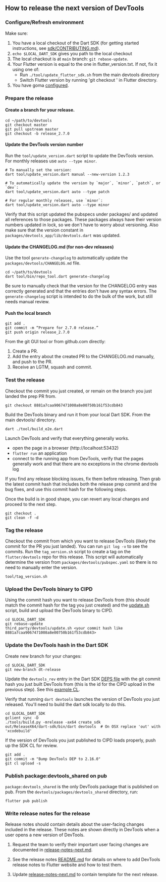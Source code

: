 ## How to release the next version of DevTools

### Configure/Refresh environment

Make sure:
1. You have a local checkout of the Dart SDK (for getting started instructions, see [sdk/CONTRIBUTING.md](https://github.com/dart-lang/sdk/blob/main/CONTRIBUTING.md)). 
2. `echo $LOCAL_DART_SDK` gives you path to the local checkout
3. The local chackout is at `main` branch: `git rebase-update`.
4. Your Flutter version is equal to the one in flutter_version.txt. If not, fix it using one of:
    - Run `./tool/update_flutter_sdk.sh` from the main devtools directory
    - Switch Flutter version by running 'git checkout <version in flutter_version.txt>' in Flutter directory.
5. You have goma [configured](http://go/ma-mac-setup). 

### Prepare the release

#### Create a branch for your release.

```shell
cd ~/path/to/devtools
git checkout master
git pull upstream master
git checkout -b release_2.7.0
```

#### Update the DevTools version number

Run the `tool/update_version.dart` script to update the DevTools version.
For monthly releases use `auto --type minor`.

```shell
# To manually set the version:
dart tool/update_version.dart manual --new-version 1.2.3

# To automatically update the version by `major`, `minor`, `patch`, or `dev`:
dart tool/update_version.dart auto --type patch

# For regular monthly releases, use `minor`:
dart tool/update_version.dart auto --type minor
```

Verify that this script updated the pubspecs under packages/
and updated all references to those packages. These packages always have their
version numbers updated in lock, so we don't have to worry about
versioning. Also make sure that the version constant in
`packages/devtools_app/lib/devtools.dart` was updated.

#### Update the CHANGELOG.md (for non-dev releases)

Use the tool `generate-changelog` to automatically update the `packages/devtools/CHANGELOG.md` file.

```shell
cd ~/path/to/devtools
dart tool/bin/repo_tool.dart generate-changelog
```

Be sure to manually check that the version for the CHANGELOG entry was correctly generated
and that the entries don't have any syntax errors. The `generate-changelog` script is
intended to do the bulk of the work, but still needs manual review.

#### Push the local branch

```shell
git add .
git commit -m “Prepare for 2.7.0 release.”
git push origin release_2.7.0
```

From the git GUI tool or from github.com directly:
1. Create a PR.
2. Add the entry about the created PR to the CHANGELOG.md manually, and push to the PR.
3. Receive an LGTM, squash and commit.

### Test the release
Checkout the commit you just created, or remain on the branch you just landed the prep PR from.
```shell
git checkout 8881a7caa9067471008a8e00750b161f53cdb843
```

Build the DevTools binary and run it from your local Dart SDK. From the main devtools/ directory.
```shell
dart ./tool/build_e2e.dart
```

Launch DevTools and verify that everything generally works.
- open the page in a browser (http://localhost:53432)
- `flutter run` an application
- connect to the running app from DevTools, verify that the pages
  generally work and that there are no exceptions in the chrome devtools log

If you find any release blocking issues, fix them before releasing. Then 
grab the latest commit hash that includes both the release prep commit and the bug fixes,
and use this commit hash for the following steps.

Once the build is in good shape, you can revert any local changes and proceed to the next step.
```shell
git checkout .
git clean -f -d
```

### Tag the release
Checkout the commit from which you want to release DevTools (likely the
commit for the PR you just landed). You can run `git log -v` to see the commits.
Run the `tag_version.sh` script to create a tag on the `flutter/devtools` repo for this
release. This script will automatically determine the version from `packages/devtools/pubspec.yaml`
so there is no need to manually enter the version.
```shell
tool/tag_version.sh
```

### Upload the DevTools binary to CIPD
Using the commit hash you want to release DevTools from (this should match the
commit hash for the tag you just created) and the [update.sh](https://github.com/dart-lang/sdk/blob/master/third_party/devtools/update.sh)
script, build and upload the DevTools binary to CIPD.

```shell
cd $LOCAL_DART_SDK
git rebase-update
third_party/devtools/update.sh <your commit hash like 8881a7caa9067471008a8e00750b161f53cdb843>
```

### Update the DevTools hash in the Dart SDK

Create new branch for your changes:
```shell
cd $LOCAL_DART_SDK
git new-branch dt-release
```

Update the `devtools_rev` entry in the Dart SDK 
[DEPS file](https://github.com/dart-lang/sdk/blob/master/DEPS)
with the git commit hash you just built DevTools from (this is
the id for the CIPD upload in the previous step). See this 
[example CL](https://dart-review.googlesource.com/c/sdk/+/215520).

Verify that running `dart devtools` launches the version of DevTools you just released. You'll
need to build the dart sdk locally to do this.
```shell
cd $LOCAL_DART_SDK
gclient sync -D
./tools/build.py -mrelease -ax64 create_sdk
out/ReleaseX64/dart-sdk/bin/dart devtools  # On OSX replace 'out' with 'xcodebuild'
```

If the version of DevTools you just published to CIPD loads properly, push up the SDK CL for review.
```shell
git add .
git commit -m "Bump DevTools DEP to 2.16.0"
git cl upload -s
```

### Publish package:devtools_shared on pub

`package:devtools_shared` is the only DevTools package that is published on pub.
From the `devtools/packages/devtools_shared` directory, run:
```shell
flutter pub publish
```

### Write release notes for the release
Release notes should contain details about the user-facing changes included in the release.
These notes are shown directly in DevTools when a user opens a new version of DevTools.

1. Request the team to verify their important user facing changes are documented in 
   [release-notes-next.md][1].

2. See the release notes
[README.md](https://github.com/flutter/devtools/blob/master/packages/devtools_app/lib/src/framework/release_notes/README.md)
for details on where to add DevTools release notes to Flutter website and how to test them.
   
3. Update [release-notes-next.md][1] to contain template for the next release.

[1]: ../packages/devtools_app/lib/src/framework/release_notes/release-notes-next.md
